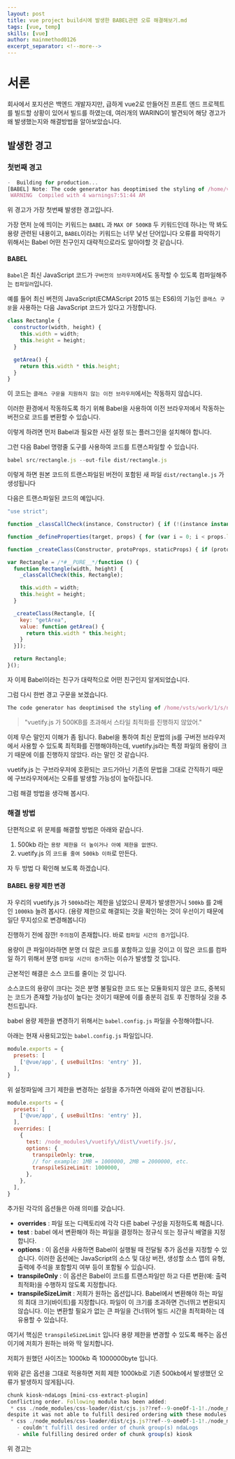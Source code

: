 ```yaml
---
layout: post
title: vue project build시에 발생한 BABEL관련 오류 해결해보기.md
tags: [vue, temp]
skills: [vue]
author: mainmethod0126
excerpt_separator: <!--more-->
---
```


# 서론

회사에서 포지션은 백엔드 개발자지만, 급하게 vue2로 만들어진 프론트 엔드 프로젝트를 빌드할 상황이 있어서 빌드를 하였는데, 여러개의 WARING이 발견되어 해당 경고가 왜 발생했는지와 해결방법을 알아보았습니다.

## 발생한 경고

### 첫번째 경고

```js
-  Building for production...
[BABEL] Note: The code generator has deoptimised the styling of /home/vsts/work/1/s/node_modules/vuetify/dist/vuetify.js as it exceeds the max of 500KB.
 WARNING  Compiled with 4 warnings7:51:44 AM
```

위 경고가 가장 첫번째 발생한 경고입니다.

가장 먼저 눈에 띄이는 키워드는 `BABEL` 과 `MAX OF 500KB` 두 키워드인데 하나는 딱 봐도 용량 관련된 내용이고,  `BABEL`이라는 키워드는 너무 낯선 단어입니다 오류를 파악하기 위해서는 Babel 어떤 친구인지 대략적으로라도 알아야할 것 같습니다.

#### BABEL

`Babel`은 최신 JavaScript 코드가 `구버전의 브라우저`에서도 동작할 수 있도록 컴파일해주는 `컴파일러`입니다.

예를 들어 최신 버전의 JavaScript(ECMAScript 2015 또는 ES6)의 기능인 `클래스 구문`을 사용하는 다음 JavaScript 코드가 있다고 가정합니다.

```js
class Rectangle {
  constructor(width, height) {
    this.width = width;
    this.height = height;
  }

  getArea() {
    return this.width * this.height;
  }
}

```

이 코드는 `클래스 구문을 지원하지 않는 이전 브라우저`에서는 작동하지 않습니다.

이러한 환경에서 작동하도록 하기 위해 Babel을 사용하여 이전 브라우저에서 작동하는 버전으로 코드를 변환할 수 있습니다.

이렇게 하려면 먼저 Babel과 필요한 사전 설정 또는 플러그인을 설치해야 합니다.

그런 다음 Babel 명령줄 도구를 사용하여 코드를 트랜스파일할 수 있습니다.

```js
babel src/rectangle.js --out-file dist/rectangle.js
```

이렇게 하면 원본 코드의 트랜스파일된 버전이 포함된 새 파일 `dist/rectangle.js` 가 생성됩니다

다음은 트랜스파일된 코드의 예입니다.

```js
"use strict";

function _classCallCheck(instance, Constructor) { if (!(instance instanceof Constructor)) { throw new TypeError("Cannot call a class as a function"); } }

function _defineProperties(target, props) { for (var i = 0; i < props.length; i++) { var descriptor = props[i]; descriptor.enumerable = descriptor.enumerable || false; descriptor.configurable = true; if ("value" in descriptor) descriptor.writable = true; Object.defineProperty(target, descriptor.key, descriptor); } }

function _createClass(Constructor, protoProps, staticProps) { if (protoProps) _defineProperties(Constructor.prototype, protoProps); if (staticProps) _defineProperties(Constructor, staticProps); return Constructor; }

var Rectangle = /*#__PURE__*/function () {
  function Rectangle(width, height) {
    _classCallCheck(this, Rectangle);

    this.width = width;
    this.height = height;
  }

  _createClass(Rectangle, [{
    key: "getArea",
    value: function getArea() {
      return this.width * this.height;
    }
  }]);

  return Rectangle;
}();
```

자 이제 Babel이라는 친구가 대략적으로 어떤 친구인지 알게되었습니다.

그럼 다시 한번 경고 구문을 보겠습니다.

```js
The code generator has deoptimised the styling of /home/vsts/work/1/s/node_modules/vuetify/dist/vuetify.js as it exceeds the max of 500KB.
```

> "vuetify.js 가 500KB를 초과해서 스타일 최적화를 진행하지 않았어."

이제 무슨 말인지 이해가 좀 됩니다. Babel을 통하여 최신 문법의 js를 구버전 브라우저에서 사용할 수 있도록 최적화를 진행해야하는데, vuetify.js라는 특정 파일의 용량이 크기 때문에 이를 진행하지 않았다. 라는 말인 것 같습니다.

vuetify.js 는 구브라우저에 호환되는 코드가아닌 기존의 문법을 그대로 간직하기 때문에 구브라우저에서는 오류를 발생할 가능성이 높아집니다.

그럼 해결 방법을 생각해 봅시다.

### 해결 방법

단편적으로 위 문제를 해결할 방법은 아래와 같습니다.

1. 500kb 라는 `용량 제한을 더 높이거나 아예 제한을 없앤다`.
2. vuetify.js 의 `코드를 줄여 500kb 이하`로 만든다.

자 두 방법 다 확인해 보도록 하겠습니다.

#### BABEL 용량 제한 변경

자 우리의 vuetify.js 가 `500kb`라는 제한을 넘었으니 문제가 발생한거니 `500kb` 를 2배인 `1000kb` 늘려 봅시다. (용량 제한으로 해결되는 것을 확인하는 것이 우선이기 때문에 일단 무지성으로 변경해봅니다)

진행하기 전에 잠깐! `주의점`이 존재합니다. 바로 `컴파일 시간의 증가`입니다.

용량이 큰 파일이라하면 분명 더 많은 코드를 포함하고 있을 것이고 이 많은 코드를 컴파일 하기 위해서 분명 `컴파일 시간이 증가`하는 이슈가 발생할 것 입니다.

근본적인 해결은 소스 코드를 줄이는 것 입니다.

소스코드의 용량이 크다는 것은 분명 불필요한 코드 또는 모듈화되지 않은 코드, 중복되는 코드가 존재할 가능성이 높다는 것이기 때문에 이를 충분히 검토 후 진행하실 것을 추천드립니다.

babel 용량 제한을 변경하기 위해서는 `babel.config.js` 파일을 수정해야합니다.

아래는 현재 사용되고있는 `babel.config.js` 파일입니다.

```js
module.exports = {
  presets: [
    ['@vue/app', { useBuiltIns: 'entry' }],
  ],
}
```

위 설정파일에 크기 제한을 변경하는 설정을 추가하면 아래와 같이 변경됩니다.

```js
module.exports = {
  presets: [
    ['@vue/app', { useBuiltIns: 'entry' }],
  ],
  overrides: [
    {
      test: /node_modules\/vuetify\/dist\/vuetify.js/,
      options: {
        transpileOnly: true,
        // for example: 1MB = 1000000, 2MB = 2000000, etc.
        transpileSizeLimit: 1000000,
      },
    },
  ],
}
```

추가된 각각의 옵션들은 아래 의미를 갖습니다.

- **overrides** : 파일 또는 디렉토리에 각각 다른 babel 구성을 지정하도록 해줍니다.
- **test** : babel 에서 변환해야 하는 파일을 결정하는 정규식 또는 정규식 배열을 지정합니다.
- **options** : 이 옵션을 사용하면 Babel이 실행될 때 전달될 추가 옵션을 지정할 수 있습니다. 이러한 옵션에는 JavaScript의 소스 및 대상 버전, 생성할 소스 맵의 유형, 출력에 주석을 포함할지 여부 등이 포함될 수 있습니다.
- **transpileOnly** : 이 옵션은 Babel이 코드를 트랜스파일만 하고 다른 변환(예: 출력 최적화)을 수행하지 않도록 지정합니다.
- **transpileSizeLimit** : 저희가 원하는 옵션입니다. Babel에서 변환해야 하는 파일의 최대 크기(바이트)를 지정합니다. 파일이 이 크기를 초과하면 건너뛰고 변환되지 않습니다. 이는 변환할 필요가 없는 큰 파일을 건너뛰어 빌드 시간을 최적화하는 데 유용할 수 있습니다.
 
여기서 핵심은 `transpileSizeLimit` 입니다 용량 제한을 변경할 수 있도록 해주는 옵션이기에 저희가 원하는 바와 딱 일치합니다.

저희가 원했던 사이즈는 1000kb 즉 1000000byte 입니다.

위와 같은 옵션을 그대로 적용하면 저희 제한 1000kb로 기존 500kb에서 발생했던 오류가 발생하지 않게됩니다.






```js
chunk kiosk~ndaLogs [mini-css-extract-plugin]
Conflicting order. Following module has been added:
 * css ./node_modules/css-loader/dist/cjs.js??ref--9-oneOf-1-1!./node_modules/vue-loader/lib/loaders/stylePostLoader.js!./node_modules/postcss-loader/src??ref--9-oneOf-1-2!./node_modules/sass-loader/dist/cjs.js??ref--9-oneOf-1-3!./node_modules/cache-loader/dist/cjs.js??ref--1-0!./node_modules/vue-loader/lib??vue-loader-options!./src/components/modal/Paging.vue?vue&type=style&index=0&id=7d6372a3&prod&lang=scss&scoped=true&
despite it was not able to fulfill desired ordering with these modules:
 * css ./node_modules/css-loader/dist/cjs.js??ref--9-oneOf-1-1!./node_modules/vue-loader/lib/loaders/stylePostLoader.js!./node_modules/postcss-loader/src??ref--9-oneOf-1-2!./node_modules/sass-loader/dist/cjs.js??ref--9-oneOf-1-3!./node_modules/cache-loader/dist/cjs.js??ref--1-0!./node_modules/vue-loader/lib??vue-loader-options!./src/components/modal/Gallery.vue?vue&type=style&index=0&id=bf858768&prod&lang=scss&scoped=true&
   - couldn't fulfill desired order of chunk group(s) ndaLogs
   - while fulfilling desired order of chunk group(s) kiosk
```

위 경고는 